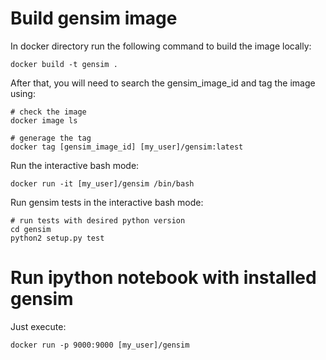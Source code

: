# Build gensim image

In docker directory run the following command to build the image locally:

```
docker build -t gensim .
````

After that, you will need to search the gensim_image_id and tag the image using:

```
# check the image
docker image ls

# generage the tag
docker tag [gensim_image_id] [my_user]/gensim:latest
```

Run the interactive bash mode:

```
docker run -it [my_user]/gensim /bin/bash
```

Run gensim tests in the interactive bash mode:

```
# run tests with desired python version
cd gensim
python2 setup.py test
```

# Run ipython notebook with installed gensim

Just execute:

```
docker run -p 9000:9000 [my_user]/gensim
```